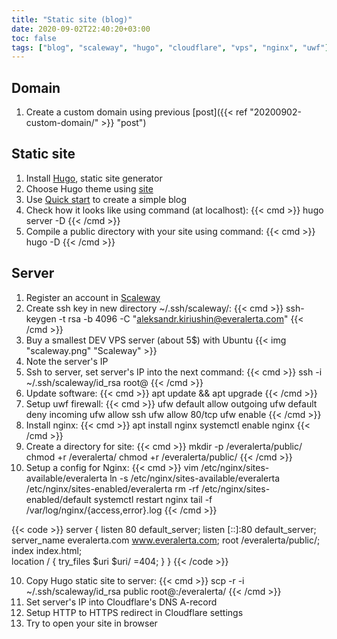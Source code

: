```yaml
---
title: "Static site (blog)"
date: 2020-09-02T22:40:20+03:00
toc: false
tags: ["blog", "scaleway", "hugo", "cloudflare", "vps", "nginx", "uwf"]
---
```



## Domain

1. Create a custom domain using previous [post]({{< ref "20200902-custom-domain/" >}} "post")

## Static site

1. Install [Hugo](https://gohugo.io/), static site generator
2. Choose Hugo theme using [site](https://themes.gohugo.io/)
3. Use [Quick start](https://gohugo.io/getting-started/quick-start/) to create a simple blog
4. Check how it looks like using command (at localhost):
{{< cmd >}}
hugo server -D
{{< /cmd >}}
5. Compile a public directory with your site using command:
{{< cmd >}}
hugo -D
{{< /cmd >}}

## Server

1. Register an account in [Scaleway](https://www.scaleway.com/)
2. Create ssh key in new directory ~/.ssh/scaleway/:
{{< cmd >}}
ssh-keygen -t rsa -b 4096 -C "aleksandr.kiriushin@everalerta.com"
{{< /cmd >}}
2. Buy a smallest DEV VPS server (about 5$) with Ubuntu
{{< img "scaleway.png" "Scaleway" >}}
3. Note the server's IP
4. Ssh to server, set server's IP into the next command:
{{< cmd >}}
ssh -i ~/.ssh/scaleway/id_rsa root@<IP>
{{< /cmd >}}
5. Update software:
{{< cmd >}}
apt update && apt upgrade
{{< /cmd >}}
6. Setup uwf firewall:
{{< cmd >}}
ufw default allow outgoing
ufw default deny incoming
ufw allow ssh
ufw allow 80/tcp
ufw enable
{{< /cmd >}}
7. Install nginx:
{{< cmd >}}
apt install nginx
systemctl enable nginx
{{< /cmd >}}
8. Create a directory for site:
{{< cmd >}}
mkdir -p /everalerta/public/
chmod +r /everalerta/
chmod +r /everalerta/public/
{{< /cmd >}}
9. Setup a config for Nginx:
{{< cmd >}}
vim /etc/nginx/sites-available/everalerta
ln -s /etc/nginx/sites-available/everalerta /etc/nginx/sites-enabled/everalerta
rm -rf /etc/nginx/sites-enabled/default
systemctl restart nginx
tail -f /var/log/nginx/{access,error}.log
{{< /cmd >}}

{{< code >}}
server {
        listen 80 default_server;
        listen [::]:80 default_server;
        server_name everalerta.com www.everalerta.com;
        root /everalerta/public/;
        index index.html;  
        location / {
                try_files $uri $uri/ =404;
        }
}
{{< /code >}}

10. Copy Hugo static site to server:
{{< cmd >}}
scp -r -i ~/.ssh/scaleway/id_rsa public root@<IP>:/everalerta/
{{< /cmd >}}
11. Set server's IP into Cloudflare's DNS A-record
12. Setup HTTP to HTTPS redirect in Cloudflare settings
13. Try to open your site in browser
